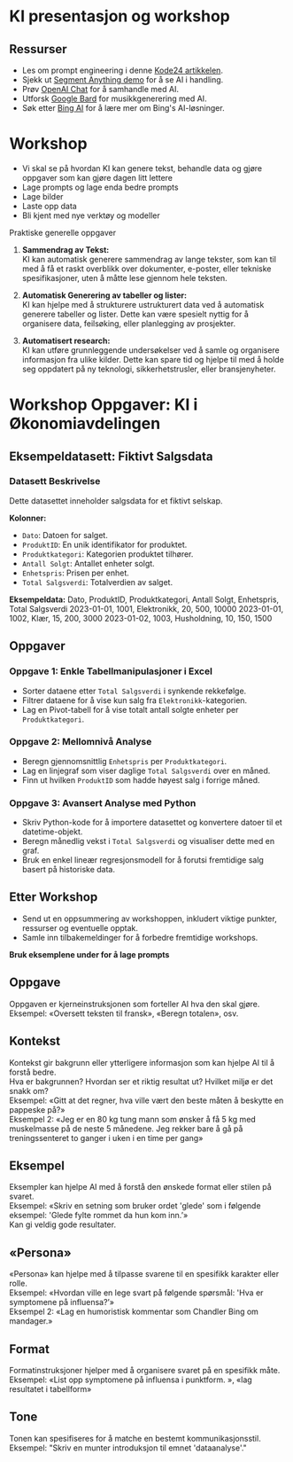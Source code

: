 # KI presentasjon og workshop
## Ressurser
- Les om prompt engineering i denne [Kode24 artikkelen](https://www.kode24.no/artikkel/prompt-engineer-tror-jobben-hans-er-framtida/79171943).
- Sjekk ut [Segment Anything demo](https://segment-anything.com/demo) for å se AI i handling.
- Prøv [OpenAI Chat](https://chat.openai.com/) for å samhandle med AI.
- Utforsk [Google Bard](https://bard.google.com/) for musikkgenerering med AI.
- Søk etter [Bing AI](https://www.bing.com/search?q=Bing+AI&showconv=1&FORM=hpcodx) for å lære mer om Bing's AI-løsninger.

# Workshop

- Vi skal se på hvordan KI kan genere tekst, behandle data og gjøre oppgaver som kan gjøre dagen litt lettere
- Lage prompts og lage enda bedre prompts
- Lage bilder
- Laste opp data
- Bli kjent med nye verktøy og modeller

Praktiske generelle oppgaver 

1. **Sammendrag av Tekst:**  
   KI kan automatisk generere sammendrag av lange tekster, som kan til med å få et raskt overblikk over dokumenter, e-poster, eller tekniske spesifikasjoner, uten å måtte lese gjennom hele teksten.

2. **Automatisk Generering av tabeller og lister:**  
   KI kan hjelpe med å strukturere ustrukturert data ved å automatisk generere tabeller og lister. Dette kan være spesielt nyttig for å organisere data, feilsøking, eller planlegging av prosjekter.

3. **Automatisert research:**  
   KI kan utføre grunnleggende undersøkelser ved å samle og organisere informasjon fra ulike kilder. Dette kan spare tid og hjelpe til med å holde seg oppdatert på ny teknologi, sikkerhetstrusler, eller bransjenyheter.

# Workshop Oppgaver: KI i Økonomiavdelingen

## Eksempeldatasett: Fiktivt Salgsdata

### Datasett Beskrivelse
Dette datasettet inneholder salgsdata for et fiktivt selskap.

**Kolonner:**
- `Dato`: Datoen for salget.
- `ProduktID`: En unik identifikator for produktet.
- `Produktkategori`: Kategorien produktet tilhører.
- `Antall Solgt`: Antallet enheter solgt.
- `Enhetspris`: Prisen per enhet.
- `Total Salgsverdi`: Totalverdien av salget.

**Eksempeldata:**
Dato, ProduktID, Produktkategori, Antall Solgt, Enhetspris, Total Salgsverdi
2023-01-01, 1001, Elektronikk, 20, 500, 10000
2023-01-01, 1002, Klær, 15, 200, 3000
2023-01-02, 1003, Husholdning, 10, 150, 1500


## Oppgaver

### Oppgave 1: Enkle Tabellmanipulasjoner i Excel
- Sorter dataene etter `Total Salgsverdi` i synkende rekkefølge.
- Filtrer dataene for å vise kun salg fra `Elektronikk`-kategorien.
- Lag en Pivot-tabell for å vise totalt antall solgte enheter per `Produktkategori`.

### Oppgave 2: Mellomnivå Analyse
- Beregn gjennomsnittlig `Enhetspris` per `Produktkategori`.
- Lag en linjegraf som viser daglige `Total Salgsverdi` over en måned.
- Finn ut hvilken `ProduktID` som hadde høyest salg i forrige måned.

### Oppgave 3: Avansert Analyse med Python
- Skriv Python-kode for å importere datasettet og konvertere datoer til et datetime-objekt.
- Beregn månedlig vekst i `Total Salgsverdi` og visualiser dette med en graf.
- Bruk en enkel lineær regresjonsmodell for å forutsi fremtidige salg basert på historiske data.

## Etter Workshop
- Send ut en oppsummering av workshoppen, inkludert viktige punkter, ressurser og eventuelle opptak.
- Samle inn tilbakemeldinger for å forbedre fremtidige workshops.


**Bruk eksemplene under for å lage prompts**

## Oppgave
Oppgaven er kjerneinstruksjonen som forteller AI hva den skal gjøre.  
Eksempel: «Oversett teksten til fransk», «Beregn totalen», osv.

## Kontekst
Kontekst gir bakgrunn eller ytterligere informasjon som kan hjelpe AI til å forstå bedre.  
Hva er bakgrunnen? Hvordan ser et riktig resultat ut? Hvilket miljø er det snakk om?  
Eksempel: «Gitt at det regner, hva ville vært den beste måten å beskytte en pappeske på?»  
Eksempel 2: «Jeg er en 80 kg tung mann som ønsker å få 5 kg med muskelmasse på de neste 5 månedene. Jeg rekker bare å gå på treningssenteret to ganger i uken i en time per gang»

## Eksempel

Eksempler kan hjelpe AI med å forstå den ønskede format eller stilen på svaret.  
Eksempel: «Skriv en setning som bruker ordet 'glede' som i følgende eksempel: 'Glede fylte rommet da hun kom inn.’»  
Kan gi veldig gode resultater.

## «Persona»
«Persona» kan hjelpe med å tilpasse svarene til en spesifikk karakter eller rolle.  
Eksempel: «Hvordan ville en lege svart på følgende spørsmål: 'Hva er symptomene på influensa?’»  
Eksempel 2: «Lag en humoristisk kommentar som Chandler Bing om mandager.»

## Format
Formatinstruksjoner hjelper med å organisere svaret på en spesifikk måte.  
Eksempel: «List opp symptomene på influensa i punktform. », «lag resultatet i tabellform»

## Tone
Tonen kan spesifiseres for å matche en bestemt kommunikasjonsstil.  
Eksempel: "Skriv en munter introduksjon til emnet 'dataanalyse'."
